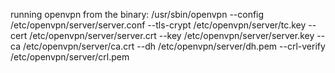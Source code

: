 running openvpn from the binary: 
/usr/sbin/openvpn --config /etc/openvpn/server/server.conf --tls-crypt /etc/openvpn/server/tc.key --cert /etc/openvpn/server/server.crt --key /etc/openvpn/server/server.key --ca /etc/openvpn/server/ca.crt --dh /etc/openvpn/server/dh.pem --crl-verify /etc/openvpn/server/crl.pem 

